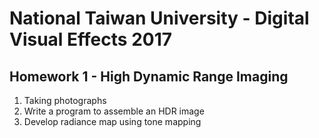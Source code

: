 # National Taiwan University - Digital Visual Effects 2017

## Homework 1 - High Dynamic Range Imaging

1. Taking photographs
2. Write a program to assemble an HDR image
3. Develop radiance map using tone mapping
